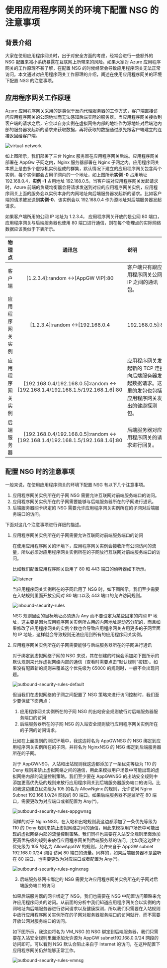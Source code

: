<properties
    pageTitle="使用应用程序网关的环境下配置 NSG 的注意事项"
    description="使用应用程序网关的环境下配置 NSG 的注意事项"
    service=""
    resource="applicationgateway"
    authors="Fred Li"
    displayOrder=""
    selfHelpType=""
    supportTopicIds=""
    productPesIds=""
    resourceTags="Application Gateway, NSG"
    cloudEnvironments="MoonCake" />
<tags
    ms.service="application-gateway-aog"
    ms.date=""
    wacn.date="03/16/2017" />
# 使用应用程序网关的环境下配置 NSG 的注意事项

## 背景介绍

大家在使用应用程序网关时，出于对安全方面的考虑，经常会进行一些额外的 NSG 配置来减小系统暴露在互联网上所带来的风险。如果大家对 Azure 应用程序网关的工作原理不甚了解，在配置 NSG 的时候经常会导致应用程序网关无法正常访问。本文通过对应用程序网关工作原理的介绍，阐述在使用应用程序网关的环境下配置 NSG 的注意事项。

## 应用程序网关工作原理

Azure 应用程序网关采用的是类似于反向代理服务器的工作方式，客户端直接访问应用程序网关的公网地址而无法感知后端实际的服务器。当应用程序网关接收到客户端的请求之后，它会以自身实例在虚拟网络内部的地址作为源地址对后端池内部的服务器发起新的请求来获取数据，再将获取的数据通过原先跟客户端建立的连接返回给客户端。

![virtual-network](./media/aog-application-gateway-howto-configure-nsg/virtual-network.png)

如上图所示，我们部署了三台 Nginx 服务器在应用程序网关后端。应用程序网关部署在 AppGw 子网之内，Nginx 服务器部署在 Nginx 子网之内。应用程序网关本质上是由多个虚拟机实例组成的群集，默认情况下建立的应用程序网关包含两个实例，每个实例都会占用子网内的一个地址，如上图所示**实例 -0** 占用地址 192.168.0.4，**实例 -1** 占用地址 192.168.0.5。当客户端对应用程序网关发起请求时，Azure 前端的负载均衡器会将请求发送到对应的应用程序网关实例，应用程序网关上面的服务会以实例本身的内网地址向后端服务器发起新的请求。比如客户端的请求被发送到**实例-0**，该实例会以 192.168.0.4 作为源地址对后端服务器发起请求。

如果客户端所用的公网 IP 地址为 1.2.3.4， 应用程序网关开放的是公网 80 端口，应用程序网关与后端服务器也使用 80 端口进行通信，则在每个物理点的实际网络数据应该类似于下表所示。

|      物理点      |                                                                        通讯包 |                                                 说明                                        |
|:----------------:|:------------------------------------------------------------------------------:|:------------------------------------------------------------------------------------------|
| 客户端           | [1.2.3.4]:random <->[AppGW VIP]:80                                            | 客户端只有跟应用程序网关公网 IP 之间的通讯包。                                                   |
| 应用程序网关实例  | [1.2.3.4]:random <->[192.168.0.4|192.168.0.5]:80                              | 由于 Azure 层面的 NAT，客户端发包的目的地址被转化成应用程序网关的实例地址。                         |
| 应用程序网关实例  | [192.168.0.4/192.168.0.5]:random <-> [192.168.1.4/192.168.1.5/192.168.1.6]:80 | 应用程序网关发起新的 TCP 连接向后端服务器发起数据请求。这里的发包也包括应用程序网关发出的健康探测包。 |
| 后端服务器       | [192.168.0.4/192.168.0.5]:random <-> [192.168.1.4/192.168.1.5/192.168.1.6]:80 | 后端服务器对应用程序网关的请求进行回复。                                                       |

## 配置 NSG 时的注意事项

一般来说，在使用应用程序网关的环境下配置 NSG 有以下几个注意事项。

1. 应用程序网关实例所在的子网 NSG 需要允许互联网对前端服务端口的访问。
2. 应用程序网关实例所在的子网需要能够与后端服务器所在的子网进行通讯。
3. 后端服务器网卡绑定的 NSG 需要允许应用程序网关实例所在的子网对后端服务端口的访问。

下面对这几个注意事项进行详细的描述。

1. 应用程序网关实例所在的子网需要允许互联网对前端服务端口的访问

    在使用应用程序网关的环境下，应用程序网关实例会接收所有公网访问的流量，所以必须对应用程序网关实例所在的子网放行互联网对前端服务端口的访问。

    比如我们配置应用程序网关启用了 80 和 443 端口的侦听器如下所示。

    ![listener](./media/aog-application-gateway-howto-configure-nsg/listener.png)

    当应用程序网关实例所在的子网启用了 NSG 时，如下图所示，我们至少需要在入站规则里面开放公网对 80 端口以及 443 端口的允许访问规则。

    ![inbound-security-rules](./media/aog-application-gateway-howto-configure-nsg/inbound-security-rules.png)

    NSG 规则里面的目标地址必须选为 Any 而不要设定为某些固定的内网 IP 地址，这主要是因为应用程序网关实例所占用的内网地址是动态分配的，而且如果修改了应用程序网关的实例个数也会导致应用程序网关占用更多的子网里面的 IP 地址，这样就会导致规则无法应用到所有的应用程序网关实例。

2. 应用程序网关实例所在的子网需要能够与后端服务器所在的子网进行通讯

    对于绑定到虚拟网络子网的 NSG 来说，其在创建的时候会添加如下图所示的默认规则来允许虚拟网络内部的通信（查看时需要点击“默认规则”按钮）。如果没有配置新的规则来覆盖这个优先级为 65000 的规则时，一般不会出现问题。

    ![outbound-security-rules-default](./media/aog-application-gateway-howto-configure-nsg/outbound-security-rules-default.png)

    但当我们在虚拟网络的子网之间配置了 NSG 策略来进行访问控制时，我们至少要保证下面两点：

    1. 应用程序网关实例所在的子网 NSG 的出站安全规则放行对后端服务器服务端口的访问
    2. 后端服务器所在的子网 NSG 的入站安全规则放行应用程序网关实例所在的子网的访问请求。

    比如在上面提到的测试环境中，我这边将名为 AppGWNSG 的 NSG 绑定到应用程序网关实例所在的子网，并将名为 NginxNSG 的 NSG 绑定到后端服务器所在的子网。

    对于 AppGWNSG，入站和出站规则我这边都添加了一条优先等级为 110 的 Deny 规则来禁止虚拟网络之间的通信，用此来模拟用户场景中可能出现的虚拟网络内部的流量控制策略。我们至少要在 AppGWNSG 的出站安全规则中添加更高优先级的规则来放行应用程序网关到后端服务器服务端口的访问。比如我这边建立优先级为 105 的名为 AllowNginx 的规则，允许访问 Nginx Subnet 192.168.1.0/24 网段的 80 端口。如果后端服务器不是监听在 80 端口，需要更改为对应端口或者配置为 Any(*)。

    ![outbound-security-rules-appgwnsg](./media/aog-application-gateway-howto-configure-nsg/outbound-security-rules-appgwnsg.png)

    同样的对于 NginxNSG，在入站和出站规则我这边都添加了一条优先等级为 110 的 Deny 规则来禁止虚拟网络之间的通信，用此来模拟用户场景中可能出现的虚拟网络内部的流量控制策略。我们同样也需要在入站安全规则里面添加更高优先级的规则来放行应用程序网关到后端服务器的访问。比如我这边建立优先级为 105 的名为 AllowAppGW 的规则，允许来自于 AppGW subnet 192.168.0.0/24 网段 访问 80 端口的流量。同样的，如果后端服务器不是监听在 80 端口，也需要更改为对应端口或者配置为 Any(*)。

    ![outbound-security-rules-nginxnsg](./media/aog-application-gateway-howto-configure-nsg/outbound-security-rules-nginxnsg.png)

    3. 后端服务器网卡绑定的 NSG 需要允许应用程序网关实例所在的子网对后端服务端口的访问

    如果后端服务器的网卡绑定了 NSG，我们也需要在 NSG 中配置访问策略来允许应用程序网关的访问。从前面的分析中我们知道应用程序网关会以实例的内网地址向后端服务器进行访问请求以及健康探测，所以我们只需要在入站规则中放行应用程序网关实例所在的子网对服务器服务端口的访问就行，而不需要开放公网对服务端口的访问。

    如下图所示，我这边将名为 VM_NSG 的 NSG 绑定到后端服务器，我们只需要在入站安全规则里面添加允许源为 AppGW subnet192.168.0.0/24 网段的访问即可。可以看到 NSG 默认会阻止来自于 Internet 的访问，在这种配置下应用程序网关仍然能够正常工作。

    ![outbound-security-rules-vmnsg](./media/aog-application-gateway-howto-configure-nsg/outbound-security-rules-vmnsg.png)